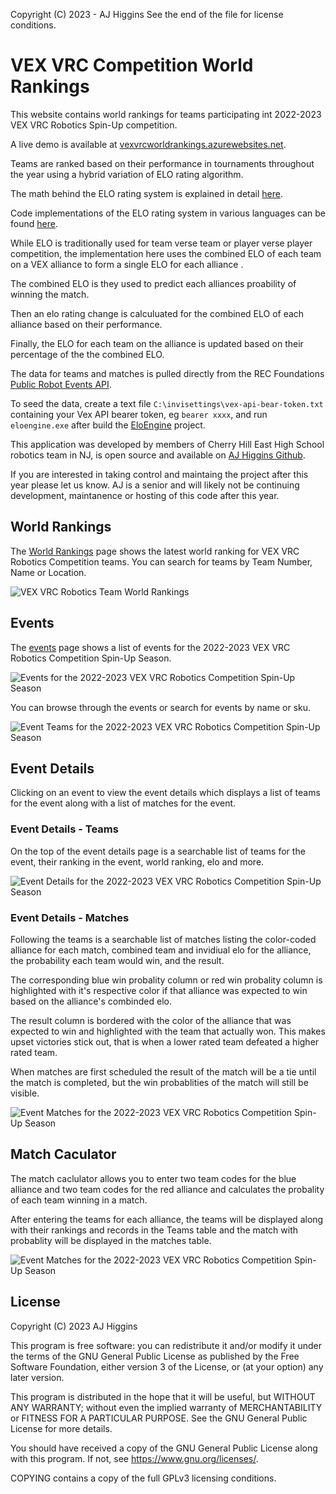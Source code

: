Copyright (C) 2023 - AJ Higgins
See the end of the file for license conditions.

VEX VRC Competition World Rankings
==================================

This website contains world rankings for teams participating int 2022-2023 VEX VRC Robotics Spin-Up competition. 

A live demo is available at [vexvrcworldrankings.azurewebsites.net](https://vexvrcworldrankings.azurewebsites.net/).

Teams are ranked based on their performance in tournaments throughout the year using a hybrid variation of ELO rating algorithm.

The math behind the ELO rating system is explained in detail [here](https://www.omnicalculator.com/sports/elo).

Code implementations of the ELO rating system in various languages can be found [here](https://www.geeksforgeeks.org/elo-rating-algorithm/).

While ELO is traditionally used for team verse team or player verse player competition, the implementation here uses the combined ELO of each team on a VEX alliance to form a single ELO for each alliance .

The combined ELO is they used to predict each alliances proability of winning the match.

Then an elo rating change is calculuated for the combined ELO of each alliance based on their performance.

Finally, the ELO for each team on the alliance is updated based on their percentage of the the combined ELO.

The data for teams and matches is pulled directly from the REC Foundations [Public Robot Events API](https://www.robotevents.com/api/v2). 

To seed the data, create a text file `C:\invisettings\vex-api-bear-token.txt` containing your Vex API bearer token, eg `bearer xxxx`, and run `eloengine.exe` after build the <a href='eloengine'>EloEngine</a> project.

This application was developed by members of Cherry Hill East High School robotics team in NJ, is open source and available on [AJ Higgins Github](https://github.com/ajhiggins421).

If you are interested in taking control and maintaing the project after this year please let us know. AJ is a senior and will likely not be continuing development, maintanence or hosting of this code after this year.

World Rankings
--------------

The [World Rankings](/rankings) page shows the latest world ranking for VEX VRC Robotics Competition teams. You can search for teams by Team Number, Name or Location.

![](../master/VexVrcWorldRankings/wwwroot/images/world-rankings.png?raw=true "VEX VRC Robotics Team World Rankings")

Events
------

The [events](/events) page shows a list of events for the 2022-2023 VEX VRC Robotics Competition Spin-Up Season.

![](../master/VexVrcWorldRankings/wwwroot/images/events.png?raw=true "Events for the 2022-2023 VEX VRC Robotics Competition Spin-Up Season")

You can browse through the events or search for events by name or sku.

![](../master/VexVrcWorldRankings/wwwroot/images/wave-at-wpi-event.png?raw=true "Event Teams for the 2022-2023 VEX VRC Robotics Competition Spin-Up Season")

Event Details
-------------

Clicking on an event to view the event details which displays a list of teams for the event along with a list of matches for the event.

### Event Details - Teams

On the top of the event details page is a searchable list of teams for the event, their ranking in the event, world ranking, elo and more.

![](../master/VexVrcWorldRankings/wwwroot/images/wave-at-wpi-teams.png?raw=true "Event Details for the 2022-2023 VEX VRC Robotics Competition Spin-Up Season")

### Event Details - Matches

Following the teams is a searchable list of matches listing the color-coded alliance for each match, combined team and invidiual elo for the alliance, the probability each team would win, and the result.

The corresponding blue win probality column or red win probality column is highlighted with it's respective color if that alliance was expected to win based on the alliance's combinded elo.

The result column is bordered with the color of the alliance that was expected to win and highlighted with the team that actually won. This makes upset victories stick out, that is when a lower rated team defeated a higher rated team.

When matches are first scheduled the result of the match will be a tie until the match is completed, but the win probablities of the match will still be visible.

![](../master/VexVrcWorldRankings/wwwroot/images/wave-at-wpi-event-matches.png?raw=true "Event Matches for the 2022-2023 VEX VRC Robotics Competition Spin-Up Season")

Match Caculator
---------------

The match caclulator allows you to enter two team codes for the blue alliance and two team codes for the red alliance and calculates the probality of each team winning in a match.

After entering the teams for each alliance, the teams will be displayed along with their rankings and records in the Teams table and the match with probablity will be displayed in the matches table.

![](../master/VexVrcWorldRankings/wwwroot/images/vex-vrc-robotics-match-calculator.png?raw=true "Event Matches for the 2022-2023 VEX VRC Robotics Competition Spin-Up Season")

License
---------------
Copyright (C) 2023 AJ Higgins

This program is free software: you can redistribute it and/or modify it under the terms of the GNU General Public License as published by the Free Software Foundation, either version 3 of the License, or (at your option) any later version.

This program is distributed in the hope that it will be useful, but WITHOUT ANY WARRANTY; without even the implied warranty of MERCHANTABILITY or FITNESS FOR A PARTICULAR PURPOSE. See the GNU General Public License for more details.

You should have received a copy of the GNU General Public License along with this program. If not, see https://www.gnu.org/licenses/.

COPYING contains a copy of the full GPLv3 licensing conditions.

